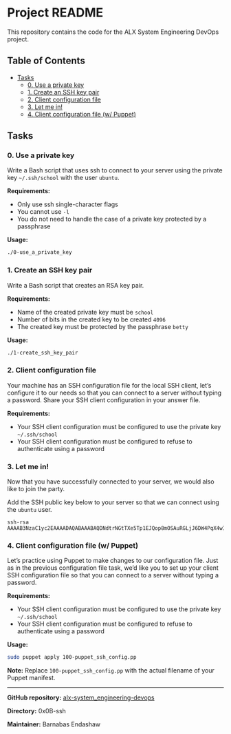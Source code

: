 # Project README

This repository contains the code for the ALX System Engineering DevOps project.

## Table of Contents

- [Tasks](#tasks)
  - [0. Use a private key](#0-use-a-private-key)
  - [1. Create an SSH key pair](#1-create-an-ssh-key-pair)
  - [2. Client configuration file](#2-client-configuration-file)
  - [3. Let me in!](#3-let-me-in)
  - [4. Client configuration file (w/ Puppet)](#4-client-configuration-file-w-puppet)

## Tasks

### 0. Use a private key

Write a Bash script that uses ssh to connect to your server using the private key `~/.ssh/school` with the user `ubuntu`.

**Requirements:**

- Only use ssh single-character flags
- You cannot use `-l`
- You do not need to handle the case of a private key protected by a passphrase

**Usage:**

```bash
./0-use_a_private_key
```

### 1. Create an SSH key pair

Write a Bash script that creates an RSA key pair.

**Requirements:**

- Name of the created private key must be `school`
- Number of bits in the created key to be created `4096`
- The created key must be protected by the passphrase `betty`

**Usage:**

```bash
./1-create_ssh_key_pair
```

### 2. Client configuration file

Your machine has an SSH configuration file for the local SSH client, let’s configure it to our needs so that you can connect to a server without typing a password. Share your SSH client configuration in your answer file.

**Requirements:**

- Your SSH client configuration must be configured to use the private key `~/.ssh/school`
- Your SSH client configuration must be configured to refuse to authenticate using a password

### 3. Let me in!

Now that you have successfully connected to your server, we would also like to join the party.

Add the SSH public key below to your server so that we can connect using the `ubuntu` user.

```
ssh-rsa AAAAB3NzaC1yc2EAAAADAQABAAABAQDNdtrNGtTXe5Tp1EJQop8mOSAuRGLjJ6DW4PqX4wId/Kawz35ESampIqHSOTJmbQ8UlxdJuk0gAXKk3Ncle4safGYqM/VeDK3LN5iAJxf4kcaxNtS3eVxWBE5iF3FbIjOqwxw5Lf5sRa5yXxA8HfWidhbIG5TqKL922hPgsCGABIrXRlfZYeC0FEuPWdr6smOElSVvIXthRWp9cr685KdCI+COxlj1RdVsvIo+zunmLACF9PYdjB2s96Fn0ocD3c5SGLvDOFCyvDojSAOyE70ebIElnskKsDTGwfT4P6jh9OBzTyQEIS2jOaE5RQq4IB4DsMhvbjDSQrP0MdCLgwkN
```

### 4. Client configuration file (w/ Puppet)

Let’s practice using Puppet to make changes to our configuration file. Just as in the previous configuration file task, we’d like you to set up your client SSH configuration file so that you can connect to a server without typing a password.

**Requirements:**

- Your SSH client configuration must be configured to use the private key `~/.ssh/school`
- Your SSH client configuration must be configured to refuse to authenticate using a password

**Usage:**

```bash
sudo puppet apply 100-puppet_ssh_config.pp
```

**Note:** Replace `100-puppet_ssh_config.pp` with the actual filename of your Puppet manifest.

---

**GitHub repository:** [alx-system_engineering-devops](https://github.com/your-username/alx-system_engineering-devops)

**Directory:** 0x0B-ssh

**Maintainer:** Barnabas Endashaw
